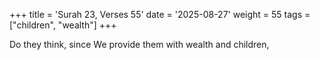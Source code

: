 +++
title = 'Surah 23, Verses 55'
date = '2025-08-27'
weight = 55
tags = ["children", "wealth"]
+++

Do they think, since We provide them with wealth and children,